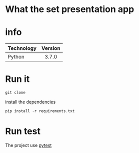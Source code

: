 # What the set presentation app

# info

| Technology        | Version |
| ------------- |:-------------:
| Python     | 3.7.0  |


# Run it

```
git clone
```

install the dependencies

```python
pip install -r requirements.txt
```


# Run test

The project use [pytest](https://docs.pytest.org/en/latest/)